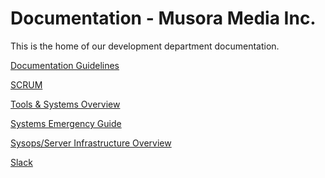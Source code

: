 Documentation - Musora Media Inc.
========

This is the home of our development department documentation.

[Documentation Guidelines](https://github.com/railroadmedia/docusora/blob/master/docs/writing-documentation-guidelines.md)

[SCRUM](https://github.com/railroadmedia/docusora/blob/master/docs/scrum.md)

[Tools & Systems Overview](https://github.com/railroadmedia/docusora/blob/master/docs/tools-and-systems-overview.md)

[Systems Emergency Guide](https://github.com/railroadmedia/docusora/blob/master/docs/systems-emergency-guide.md)

[Sysops/Server Infrastructure Overview](https://github.com/railroadmedia/docusora/blob/master/docs/sysops-overview.md)

[Slack](https://musora-dev.slack.com)